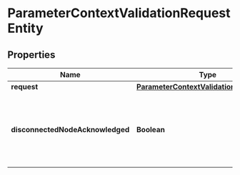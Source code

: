 # ParameterContextValidationRequestEntity

## Properties
Name | Type | Description | Notes
------------ | ------------- | ------------- | -------------
**request** | [**ParameterContextValidationRequestDTO**](ParameterContextValidationRequestDTO.md) |  |  [optional]
**disconnectedNodeAcknowledged** | **Boolean** | Acknowledges that this node is disconnected to allow for mutable requests to proceed. |  [optional]

